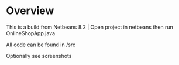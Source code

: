 # Overview
This is a build from Netbeans 8.2 | Open project in netbeans then run OnlineShopApp.java

All code can be found in /src

Optionally see screenshots
